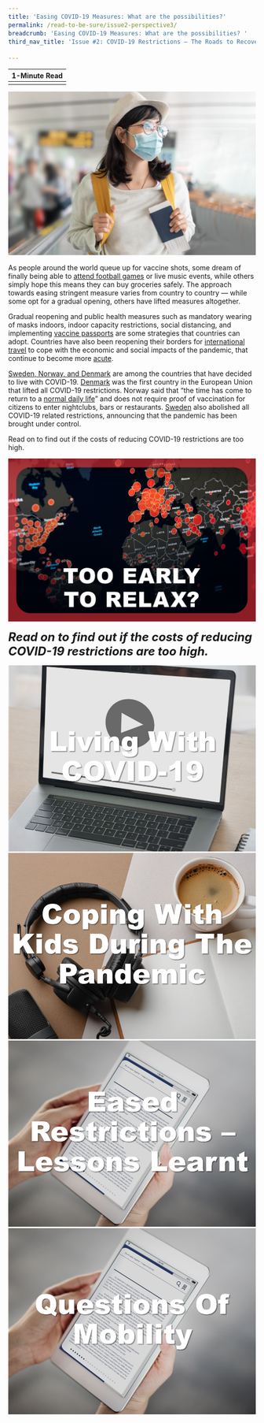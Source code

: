 ```yaml
---
title: 'Easing COVID-19 Measures: What are the possibilities?'
permalink: /read-to-be-sure/issue2-perspective3/
breadcrumb: 'Easing COVID-19 Measures: What are the possibilities? '
third_nav_title: 'Issue #2: COVID-19 Restrictions — The Roads to Recovery'

---
```


| **1-Minute Read** |
| :---------------: |
|                   |

![](../images/rtbs2-perspective3-notext.png)

As people around the world queue up for vaccine shots, some dream of finally being able to [attend football games](https://safe.menlosecurity.com/https:/www.bloomberg.com/news/articles/2021-11-02/premier-league-soccer-crowds-pack-stadiums-like-never-before) or live music events, while others simply hope this means they can buy groceries safely. The approach towards easing stringent measure varies from country to country — while some opt for a gradual opening, others have lifted measures altogether.  

 

Gradual reopening and public health measures such as mandatory wearing of masks indoors, indoor capacity restrictions, social distancing, and implementing [vaccine passports](https://theconversation.com/vaccine-passports-why-they-are-good-for-society-160419) are some strategies that countries can adopt. Countries have also been reopening their borders for [international travel](https://www.instituteforgovernment.org.uk/explainers/covid-international-travel-rules) to cope with the economic and social impacts of the pandemic, that continue to become more [acute](https://www.iata.org/en/programs/covid-19-resources-guidelines/reopening-borders-documents/).

 

[Sweden, Norway, and Denmark](https://www.newsweek.com/sweden-norway-lifting-covid-restrictions-spark-reactions-pundits-want-end-mandates-1634916) are among the countries that have decided to live with COVID-19. [Denmark](https://www.politico.eu/article/denmark-first-eu-lift-coronavirus-restrictions/) was the first country in the European Union that lifted all COVID-19 restrictions. Norway said that “the time has come to return to a [normal daily life](https://www.reuters.com/business/healthcare-pharmaceuticals/norway-end-coronavirus-related-restrictions-saturday-2021-09-24/)” and does not require proof of vaccination for citizens to enter nightclubs, bars or restaurants. [Sweden](https://www.aa.com.tr/en/europe/sweden-lifts-all-covid-19-restrictions/2378287) also abolished all COVID-19 related restrictions, announcing that the pandemic has been brought under control. 

 

Read on to find out if the costs of reducing COVID-19 restrictions are too high.

<div>
<div class="row is-multiline">
    <div class="col is-one-half-desktop is-one-half-tablet"></div>
    <div class="col is-half-desktop is-half-tablet">
<a href="/read-to-be-sure/issue2-perspective4/"><img src="../images/rtbs2-perspective4.png" alt="image 4"></a>
</div>
    <div class="col is-one-half-desktop is-one-half-tablet"></div>
</div>	
</div>


***<font size=5>Read on to find out if the costs of reducing COVID-19 restrictions are too high.</font>***


<div>
<div class="row is-multiline">
    <div class="col is-half-desktop is-half-tablet">
<a href="https://royalsociety.org/science-events-and-lectures/2021/11/living-with-COVID-19/"><img src="../images/rtbs2-perspective3-watch1.jpg" alt="Living with COVID-19 – the conversation (video)"></a>
</div>
    <div class="col is-half-desktop is-half-tablet">
<a href="https://www.channelnewsasia.com/listen/heart-matter/COVID-19-vaccinations-kids-aged-5-11-unpacking-data-parental-fears-and-social-pressures-2322511"><img src="../images/rtbs2-perspective3-listen1.jpg" alt="Coping with kids during the pandemic (podcast)"></a>
</div>
    <div class="col is-half-desktop is-half-tablet">
<a href="https://www.thelancet.com/article/S0140-6736(20)32007-9/fulltext"><img src="../images/rtbs2-perspective3-read1.jpg" alt="Eased restrictions – lessons learnt"></a>
</div>
    <div class="col is-half-desktop is-half-tablet">
<a href="https://news.smu.edu.sg/news/2021/09/29/COVID-19-has-significantly-changed-singapores-commuting-patterns"><img src="../images/rtbs2-perspective3-read2.jpg" alt="Questions of mobility"></a>
</div>
</div>	
</div>



